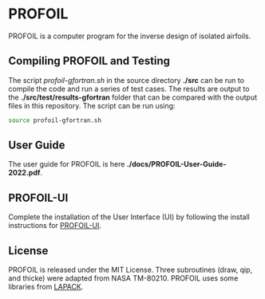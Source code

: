 # PROFOIL

PROFOIL is a computer program for the inverse design of isolated airfoils.  

## Compiling PROFOIL and Testing

The script _profoil-gfortran.sh_ in the source directory **./src** can
be run to compile the code 
and run a series of test cases.  The results are output to the
**./src/test/results-gfortran** folder that can be compared with the
output files in this repository.  The script can be run using:

```sh
source profoil-gfortran.sh
```

## User Guide

The user guide for PROFOIL is here **./docs/PROFOIL-User-Guide-2022.pdf**.

## PROFOIL-UI

Complete the installation of the User Interface (UI) by following the install instructions for [PROFOIL-UI](https://github.com/kjayawar/PROFOIL-UI).

## License

PROFOIL is released under the MIT License.  Three subroutines (draw, qip, and thicke) were adapted from NASA TM-80210.  PROFOIL uses some libraries from [LAPACK](https://github.com/Reference-LAPACK/lapack).
